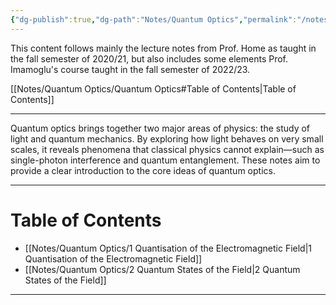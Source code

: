 ```yaml
---
{"dg-publish":true,"dg-path":"Notes/Quantum Optics","permalink":"/notes/quantum-optics/","dgShowLocalGraph":true,"dgShowInlineTitle":true,"dgShowToc":"false","updated":"2025-01-30T21:53:13.109+01:00"}
---
```


This content follows mainly the lecture notes from Prof. Home as taught in the fall semester of 2020/21, but also includes some elements Prof. Imamoglu's course taught in the fall semester of 2022/23.

[[Notes/Quantum Optics/Quantum Optics#Table of Contents\|Table of Contents]]

---
Quantum optics brings together two major areas of physics: the study of light and quantum mechanics. By exploring how light behaves on very small scales, it reveals phenomena that classical physics cannot explain—such as single-photon interference and quantum entanglement. These notes aim to provide a clear introduction to the core ideas of quantum optics. 

---
# Table of Contents
- [[Notes/Quantum Optics/1 Quantisation of the Electromagnetic Field\|1 Quantisation of the Electromagnetic Field]]
- [[Notes/Quantum Optics/2 Quantum States of the Field\|2 Quantum States of the Field]]

---

